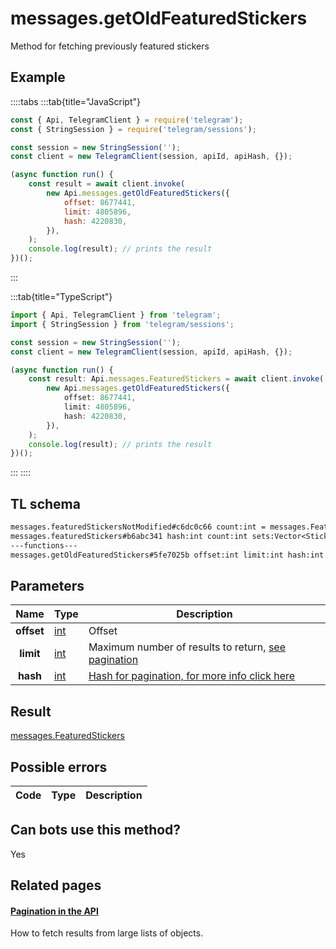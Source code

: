 # messages.getOldFeaturedStickers

Method for fetching previously featured stickers

## Example

::::tabs
:::tab{title="JavaScript"}

```js
const { Api, TelegramClient } = require('telegram');
const { StringSession } = require('telegram/sessions');

const session = new StringSession('');
const client = new TelegramClient(session, apiId, apiHash, {});

(async function run() {
    const result = await client.invoke(
        new Api.messages.getOldFeaturedStickers({
            offset: 8677441,
            limit: 4805896,
            hash: 4220830,
        }),
    );
    console.log(result); // prints the result
})();
```

:::

:::tab{title="TypeScript"}

```ts
import { Api, TelegramClient } from 'telegram';
import { StringSession } from 'telegram/sessions';

const session = new StringSession('');
const client = new TelegramClient(session, apiId, apiHash, {});

(async function run() {
    const result: Api.messages.FeaturedStickers = await client.invoke(
        new Api.messages.getOldFeaturedStickers({
            offset: 8677441,
            limit: 4805896,
            hash: 4220830,
        }),
    );
    console.log(result); // prints the result
})();
```

:::
::::

## TL schema

```txt
messages.featuredStickersNotModified#c6dc0c66 count:int = messages.FeaturedStickers;
messages.featuredStickers#b6abc341 hash:int count:int sets:Vector<StickerSetCovered> unread:Vector<long> = messages.FeaturedStickers;
---functions---
messages.getOldFeaturedStickers#5fe7025b offset:int limit:int hash:int = messages.FeaturedStickers;
```

## Parameters

|    Name    | Type                                      | Description                                                                                            |
| :--------: | ----------------------------------------- | ------------------------------------------------------------------------------------------------------ |
| **offset** | [int](https://core.telegram.org/type/int) | Offset                                                                                                 |
| **limit**  | [int](https://core.telegram.org/type/int) | Maximum number of results to return, [see pagination](https://core.telegram.org/api/offsets)           |
|  **hash**  | [int](https://core.telegram.org/type/int) | [Hash for pagination, for more info click here](https://core.telegram.org/api/offsets#hash-generation) |

## Result

[messages.FeaturedStickers](https://core.telegram.org/type/messages.FeaturedStickers)

## Possible errors

| Code | Type | Description |
| :--: | ---- | ----------- |

## Can bots use this method?

Yes

## Related pages

#### [Pagination in the API](https://core.telegram.org/api/offsets)

How to fetch results from large lists of objects.
